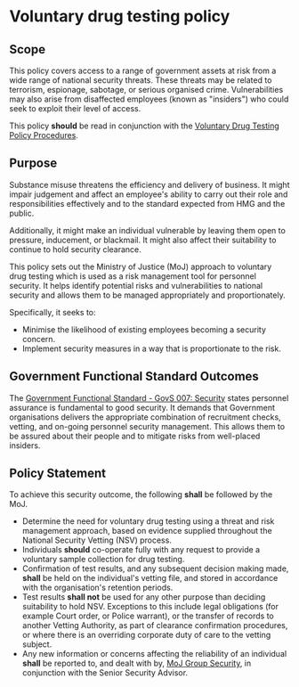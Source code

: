 # Voluntary drug testing policy

## Scope

This policy covers access to a range of government assets at risk from a wide range of national security threats. These threats may be related to terrorism, espionage, sabotage, or serious organised crime. Vulnerabilities may also arise from disaffected employees \(known as "insiders"\) who could seek to exploit their level of access.

This policy **should** be read in conjunction with the [Voluntary Drug Testing Policy Procedures](voluntary-drug-testing-policy-procedures.md).

## Purpose

Substance misuse threatens the efficiency and delivery of business. It might impair judgement and affect an employee's ability to carry out their role and responsibilities effectively and to the standard expected from HMG and the public.

Additionally, it might make an individual vulnerable by leaving them open to pressure, inducement, or blackmail. It might also affect their suitability to continue to hold security clearance.

This policy sets out the Ministry of Justice \(MoJ\) approach to voluntary drug testing which is used as a risk management tool for personnel security. It helps identify potential risks and vulnerabilities to national security and allows them to be managed appropriately and proportionately.

Specifically, it seeks to:

-   Minimise the likelihood of existing employees becoming a security concern.
-   Implement security measures in a way that is proportionate to the risk.

## Government Functional Standard Outcomes

The [Government Functional Standard - GovS 007: Security](https://www.gov.uk/government/publications/government-functional-standard-govs-007-security) states personnel assurance is fundamental to good security. It demands that Government organisations delivers the appropriate combination of recruitment checks, vetting, and on-going personnel security management. This allows them to be assured about their people and to mitigate risks from well-placed insiders.

## Policy Statement

To achieve this security outcome, the following **shall** be followed by the MoJ.

-   Determine the need for voluntary drug testing using a threat and risk management approach, based on evidence supplied throughout the National Security Vetting \(NSV\) process.
-   Individuals **should** co-operate fully with any request to provide a voluntary sample collection for drug testing.
-   Confirmation of test results, and any subsequent decision making made, **shall** be held on the individual's vetting file, and stored in accordance with the organisation's retention periods.
-   Test results **shall not** be used for any other purpose than deciding suitability to hold NSV. Exceptions to this include legal obligations \(for example Court order, or Police warrant\), or the transfer of records to another Vetting Authority, as part of clearance confirmation procedures, or where there is an overriding corporate duty of care to the vetting subject.
-   Any new information or concerns affecting the reliability of an individual **shall** be reported to, and dealt with by, [MoJ Group Security](mailto:mojgroupsecurity@justice.gov.uk), in conjunction with the Senior Security Advisor.

